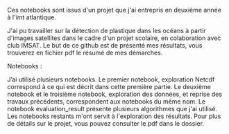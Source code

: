 Ces notebooks sont issus d'un projet que j'ai entrepris en deuxiéme année à l'imt atlantique. 

J'ai pu travailler sur la détection de plastique dans les océans à partir d'images satellites dans le cadre d'un projet scolaire, en colaboration avec club IMSAT. Le but de ce github est de présenté mes résultats, vous trouverez en fichier pdf le résumé de mes démarches. 

Notebooks :

J’ai utilisé plusieurs notebooks. Le premier notebook, exploration Netcdf correspond à ce qui est décrit dans cette première partie. Le deuxième notebook et le troisième notebook, exploration des données, et reprise des travaux précédents, correspondent aux notebooks du même nom. Le notebook evaluation_result présente plusieurs algorithmes que j'ai utilisé. Les notebooks restants m'ont servit à l'exploration des résultats. Pour plus de détails sur le projet, vous pouvez consulter le pdf dans le dossier. 
